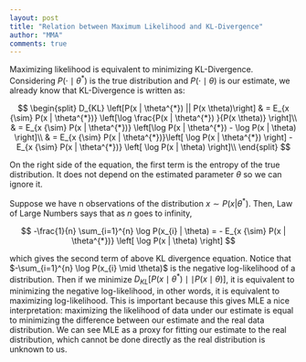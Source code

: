 ```yaml
---
layout: post
title: "Relation between Maximum Likelihood and KL-Divergence"
author: "MMA"
comments: true
---
```


Maximizing likelihood is equivalent to minimizing KL-Divergence. Considering $P( \cdot \mid \theta^{*})$ is the true distribution and $P(\cdot \mid \theta)$ is our estimate, we already know that KL-Divergence is written as:

$$
\begin{split}
D_{KL} \left[P(x | \theta^{*}) ||   P(x \theta)\right] & = E_{x {\sim} P(x | \theta^{*})}
\left[\log \frac{P(x | \theta^{*}) }{P(x \theta)} \right]\\
& =  E_{x {\sim} P(x | \theta^{*})} \left[\log P(x | \theta^{*}) - \log P(x | \theta)   \right]\\
& = E_{x {\sim} P(x | \theta^{*})}\left[ \log P(x | \theta^{*}) \right] - E_{x {\sim} P(x | \theta^{*})} \left[ \log P(x | \theta) \right]\\
\end{split}
$$

On the right side of the equation, the first term is the entropy of the true distribution. It does not depend on the estimated parameter $\theta$ so we can ignore it. 

Suppose we have n observations of the distribution $x \sim P(x | \theta^{*})$. Then, Law of Large Numbers says that as 
$n$ goes to infinity,

$$
-\frac{1}{n} \sum_{i=1}^{n} \log P(x_{i} | \theta) = - E_{x {\sim} P(x | \theta^{*})} \left[ \log P(x | \theta) \right]
$$

which gives the second term of above KL divergence equation. Notice that $-\sum_{i=1}^{n} \log P(x_{i} \mid \theta)$ is the negative log-likelihood of a distribution. Then if we minimize $D_{KL} \left[P(x \mid \theta^{*}) \mid\mid  P(x \mid \theta)\right]$, it is equivalent to minimizing the negative log-likelihood, in other words, it is equivalent to maximizing log-likelihood. This is important because this gives MLE a nice interpretation: maximizing the likelihood of data under our estimate is equal to minimizing the difference between our estimate and the real data distribution. We can see MLE as a proxy for fitting our estimate to the real distribution, which cannot be done directly as the real distribution is unknown to us.

